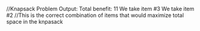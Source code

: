 //Knapsack Problem Output:
Total benefit: 11
We take item #3
We take item #2
//This is the correct combination of items that would maximize total space in the knpasack
